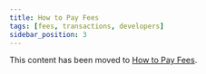 ```yaml
---
title: How to Pay Fees
tags: [fees, transactions, developers]
sidebar_position: 3
---
```


This content has been moved to [How to Pay Fees](./how_to_pay_fees.md).